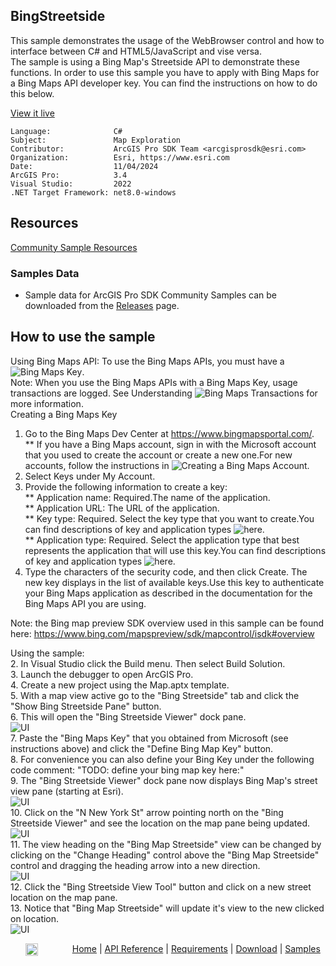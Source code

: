 ## BingStreetside

<!-- TODO: Write a brief abstract explaining this sample -->
This sample demonstrates the usage of the WebBrowser control and how to interface between C# and HTML5/JavaScript and vise versa.    
The sample is using a Bing Map's Streetside API to demonstrate these functions.  In order to use this sample you have to apply with Bing Maps for a Bing Maps API developer key.  You can find the instructions on how to do this below.    
  


<a href="https://pro.arcgis.com/en/pro-app/sdk/" target="_blank">View it live</a>

<!-- TODO: Fill this section below with metadata about this sample-->
```
Language:              C#
Subject:               Map Exploration
Contributor:           ArcGIS Pro SDK Team <arcgisprosdk@esri.com>
Organization:          Esri, https://www.esri.com
Date:                  11/04/2024
ArcGIS Pro:            3.4
Visual Studio:         2022
.NET Target Framework: net8.0-windows
```

## Resources

[Community Sample Resources](https://github.com/Esri/arcgis-pro-sdk-community-samples#resources)

### Samples Data

* Sample data for ArcGIS Pro SDK Community Samples can be downloaded from the [Releases](https://github.com/Esri/arcgis-pro-sdk-community-samples/releases) page.  

## How to use the sample
<!-- TODO: Explain how this sample can be used. To use images in this section, create the image file in your sample project's screenshots folder. Use relative url to link to this image using this syntax: ![My sample Image](FacePage/SampleImage.png) -->
Using Bing Maps API: To use the Bing Maps APIs, you must have a ![Bing Maps Key](https://msdn.microsoft.com/en-us/library/dd877180.aspx).  
Note: When you use the Bing Maps APIs with a Bing Maps Key, usage transactions are logged. See Understanding ![Bing Maps Transactions](https://msdn.microsoft.com/en-us/library/ff859477.aspx) for more information.  
Creating a Bing Maps Key  
  
1. Go to the Bing Maps Dev Center at https://www.bingmapsportal.com/.
** If you have a Bing Maps account, sign in with the Microsoft account that you used to create the account or create a new one.For new accounts, follow the instructions in ![Creating a Bing Maps Account](https://msdn.microsoft.com/en-us/library/gg650598.aspx).  
2. Select Keys under My Account.  
3. Provide the following information to create a key:  
** Application name: Required.The name of the application.  
** Application URL: The URL of the application.  
** Key type: Required. Select the key type that you want to create.You can find descriptions of key and application types ![here](https://www.microsoft.com/maps/create-a-bing-maps-key.aspx).  
** Application type: Required. Select the application type that best represents the application that will use this key.You can find descriptions of key and application types ![here](https://www.microsoft.com/maps/create-a-bing-maps-key.aspx).    
4.	Type the characters of the security code, and then click Create. The new key displays in the list of available keys.Use this key to authenticate your Bing Maps application as described in the documentation for the Bing Maps API you are using.  
   
Note: the Bing map preview SDK overview used in this sample can be found here: https://www.bing.com/mapspreview/sdk/mapcontrol/isdk#overview  
  
Using the sample:  
2. In Visual Studio click the Build menu. Then select Build Solution.  
3. Launch the debugger to open ArcGIS Pro.  
4. Create a new project using the Map.aptx template.    
5. With a map view active go to the "Bing Streetside" tab and click the "Show Bing Streetside Pane" button.  
6. This will open the "Bing Streetside Viewer" dock pane.  
![UI](Screenshots/screenshot1.png)  
7. Paste the "Bing Maps Key" that you obtained from Microsoft (see instructions above) and click the "Define Bing Map Key" button.    
8. For convenience you can also define your Bing Key under the following code comment: "TODO: define your bing map key here:"  
9. The "Bing Streetside Viewer" dock pane now displays Bing Map's street view pane (starting at Esri).  
![UI](Screenshots/screenshot2.png)  
10. Click on the "N New York St" arrow pointing north on the "Bing Streetside Viewer" and see the location on the map pane being updated.    
![UI](Screenshots/screenshot3.png)  
11. The view heading on the "Bing Map Streetside" view can be changed by clicking on the "Change Heading" control above the "Bing Map Streetside" control and dragging the heading arrow into a new direction.    
![UI](Screenshots/screenshot4.png)  
12. Click the "Bing Streetside View Tool" button and click on a new street location on the map pane.  
13. Notice that "Bing Map Streetside" will update it's view to the new clicked on location.  
![UI](Screenshots/screenshot5.png)  
  

<!-- End -->

&nbsp;&nbsp;&nbsp;&nbsp;&nbsp;&nbsp;<img src="https://esri.github.io/arcgis-pro-sdk/images/ArcGISPro.png"  alt="ArcGIS Pro SDK for Microsoft .NET Framework" height = "20" width = "20" align="top"  >
&nbsp;&nbsp;&nbsp;&nbsp;&nbsp;&nbsp;&nbsp;&nbsp;&nbsp;&nbsp;&nbsp;&nbsp;
[Home](https://github.com/Esri/arcgis-pro-sdk/wiki) | <a href="https://pro.arcgis.com/en/pro-app/latest/sdk/api-reference" target="_blank">API Reference</a> | [Requirements](https://github.com/Esri/arcgis-pro-sdk/wiki#requirements) | [Download](https://github.com/Esri/arcgis-pro-sdk/wiki#installing-arcgis-pro-sdk-for-net) | <a href="https://github.com/esri/arcgis-pro-sdk-community-samples" target="_blank">Samples</a>
